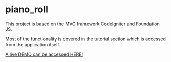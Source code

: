 # piano_roll
This project is based on the MVC framework CodeIgniter and Foundation JS.

Most of the functionality is covered in the tutorial section which is accessed from the application itself. 

<a href="http://brentgodsoe.com/piano_roll/#">A live DEMO can be accessed HERE!</a>
